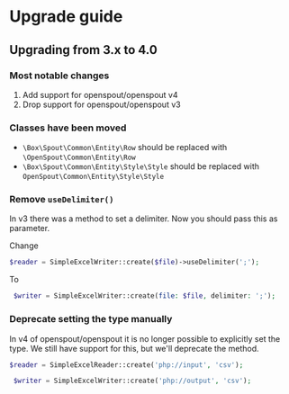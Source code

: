 # Upgrade guide

## Upgrading from 3.x to 4.0


### Most notable changes

1. Add support for openspout/openspout v4
2. Drop support for openspout/openspout v3

### Classes have been moved

- `\Box\Spout\Common\Entity\Row` should be replaced with `\OpenSpout\Common\Entity\Row`
- `\Box\Spout\Common\Entity\Style\Style` should be replaced with `OpenSpout\Common\Entity\Style\Style`

### Remove `useDelimiter()`

In v3 there was a method to set a delimiter. Now you should pass this as parameter.

Change
```php
$reader = SimpleExcelWriter::create($file)->useDelimiter(';');
```

To
```php
 $writer = SimpleExcelWriter::create(file: $file, delimiter: ';');
```

### Deprecate setting the type manually

In v4 of openspout/openspout it is no longer possible to explicitly set the type.
We still have support for this, but we'll deprecate the method.

```php
$reader = SimpleExcelReader::create('php://input', 'csv');
```

```php
 $writer = SimpleExcelWriter::create('php://output', 'csv');
```
